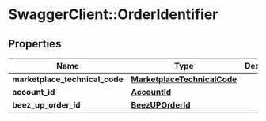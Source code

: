 # SwaggerClient::OrderIdentifier

## Properties
Name | Type | Description | Notes
------------ | ------------- | ------------- | -------------
**marketplace_technical_code** | [**MarketplaceTechnicalCode**](MarketplaceTechnicalCode.md) |  | 
**account_id** | [**AccountId**](AccountId.md) |  | 
**beez_up_order_id** | [**BeezUPOrderId**](BeezUPOrderId.md) |  | 


